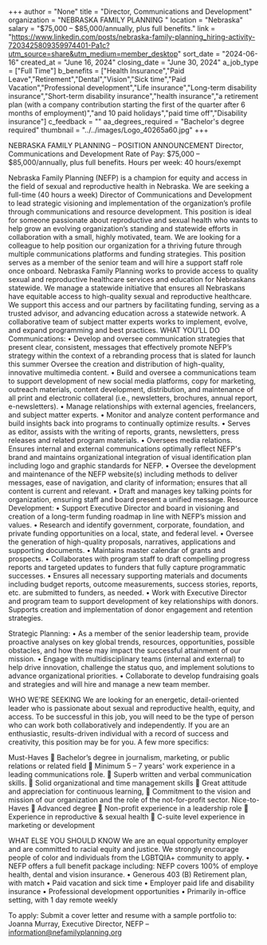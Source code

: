 +++
author = "None"
title = "Director, Communications and Development"
organization = "NEBRASKA FAMILY PLANNING "
location = "Nebraska"
salary = "$75,000 – $85,000/annually, plus full benefits."
link = "https://www.linkedin.com/posts/nebraska-family-planning_hiring-activity-7203425809359974401-Pa1c?utm_source=share&utm_medium=member_desktop"
sort_date = "2024-06-16"
created_at = "June 16, 2024"
closing_date = "June 30, 2024"
a_job_type = ["Full Time"]
b_benefits = ["Health Insurance","Paid Leave","Retirement","Dental","Vision","Sick time","Paid Vacation","Professional development","Life insurance","Long-term disability insurance","Short-term disability insurance","health insurance","a retirement plan (with a company contribution starting the first of the quarter after 6 months of employment)","and 10 paid holidays","paid time off","Disability insurance"]
c_feedback = ""
aa_degrees_required = "Bachelor's degree required"
thumbnail = "../../images/Logo_40265a60.jpg"
+++

NEBRASKA FAMILY PLANNING – POSITION ANNOUNCEMENT
Director, Communications and Development
Rate of Pay:  $75,000 – $85,000/annually, plus full benefits.
Hours per week: 40 hours/exempt

Nebraska Family Planning (NEFP) is a champion for equity and access in the field of sexual and reproductive health in Nebraska.  We are seeking a full-time (40 hours a week) Director of Communications and Development to lead strategic visioning and implementation of the organization’s profile through communications and resource development. This position is ideal for someone passionate about reproductive and sexual health who wants to help grow an evolving organization’s standing and statewide efforts in collaboration with a small, highly motivated, team. We are looking for a colleague to help position our organization for a thriving future through multiple communications platforms and funding strategies. This position serves as a member of the senior team and will hire a support staff role once onboard.
Nebraska Family Planning works to provide access to quality sexual and reproductive healthcare services and education for Nebraskans statewide. We manage a statewide initiative that ensures all Nebraskans have equitable access to high-quality sexual and reproductive healthcare.  We support this access and our partners by facilitating funding, serving as a trusted advisor, and advancing education across a statewide network. A collaborative team of subject matter experts works to implement, evolve, and expand programming and best practices. 
WHAT YOU’LL DO
Communications:
•	Develop and oversee communication strategies that present clear, consistent, messages that effectively promote NEFP’s strategy within the context of a rebranding process that is slated for launch this summer Oversee the creation and distribution of high-quality, innovative multimedia content.
•	Build and oversee a communications team to support development of new social media platforms, copy for marketing, outreach materials, content development, distribution, and maintenance of all print and electronic collateral (i.e., newsletters, brochures, annual report, e-newsletters). 
•	Manage relationships with external agencies, freelancers, and subject matter experts.
•	Monitor and analyze content performance and build insights back into programs to continually optimize results.
•	Serves as editor, assists with the writing of reports, grants, newsletters, press releases and related program materials.
•	Oversees media relations. Ensures internal and external communications optimally reflect NEFP's brand and maintains organizational integration of visual identification plan including logo and graphic standards for NEFP.
•	Oversee the development and maintenance of the NEFP website(s) including methods to deliver messages, ease of navigation, and clarity of information; ensures that all content is current and relevant.
•	Draft and manages key talking points for organization, ensuring staff and board present a unified message.
Resource Development:
•	Support Executive Director and board in visioning and creation of a long-term funding roadmap in line with NEFP’s mission and values.
•	Research and identify government, corporate, foundation, and private funding opportunities on a local, state, and federal level.
•	Oversee the generation of high-quality proposals, narratives, applications and supporting documents. 
•	Maintains master calendar of grants and prospects. 
•	Collaborates with program staff to draft compelling progress reports and targeted updates to funders that fully capture programmatic successes.
•	Ensures all necessary supporting materials and documents including budget reports, outcome measurements, success stories, reports, etc. are submitted to funders, as needed.
•	Work with Executive Director and program team to support development of key relationships with donors. Supports creation and implementation of donor engagement and retention strategies. 

Strategic Planning:
•	As a member of the senior leadership team, provide proactive analyses on key global trends, resources, opportunities, possible obstacles, and how these may impact the successful attainment of our mission.
•	Engage with multidisciplinary teams (internal and external) to help drive innovation, challenge the status quo, and implement solutions to advance organizational priorities. 
•	Collaborate to develop fundraising goals and strategies and will hire and manage a new team member.

WHO WE’RE SEEKING
We are looking for an energetic, detail-oriented leader who is passionate about sexual and reproductive health, equity, and access. To be successful in this job, you will need to be the type of person who can work both collaboratively and independently. If you are an enthusiastic, results-driven individual with a record of success and creativity, this position may be for you. A few more specifics:


Must-Haves
	Bachelor’s degree in journalism, marketing, or public relations or related field
	Minimum 5 – 7 years' work experience in a leading communications role.
	Superb written and verbal communication skills. 
	Solid organizational and time management skills
	Great attitude and appreciation for continuous learning, 
	Commitment to the vision and mission of our organization and the role of the not-for-profit sector.
Nice-to-Haves
	Advanced degree
	Non-profit experience in a leadership role
	Experience in reproductive & sexual health
	C-suite level experience in marketing or development

WHAT ELSE YOU SHOULD KNOW
We are an equal opportunity employer and are committed to racial equity and justice. We strongly encourage people of color and individuals from the LGBTQIA+ community to apply. 
•	NEFP offers a full benefit package including: NEFP covers 100% of employe health, dental and vision insurance.
•	Generous 403 (B) Retirement plan, with match 
•	Paid vacation and sick time
•	Employer paid life and disability insurance
•	Professional development opportunities
•	Primarily in-office setting, with 1 day remote weekly 

To apply: Submit a cover letter and resume with a sample portfolio to: Joanna Murray, Executive Director, NEFP – information@nefamilyplanning.org
